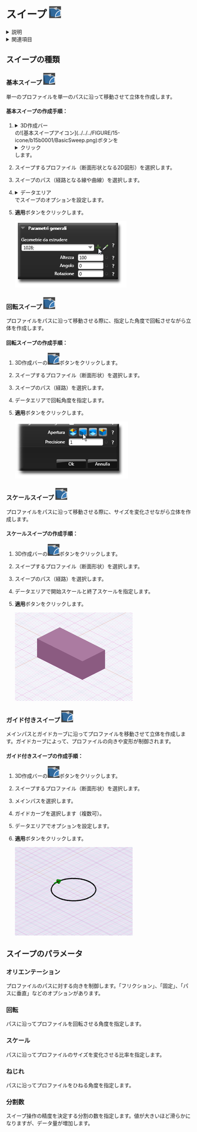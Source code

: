 # スイープ ![スイープアイコン](../../../FIGURE/15-icone/b15b0001/Sweep.png)

<details>
<summary>説明</summary>

スイープは、2次元の図形（プロファイル）を3次元のパス（経路）に沿って移動させることで立体を作成する操作です。曲がったパイプ、手すり、複雑な形状の部品などを作成する際に非常に便利です。

スイープ操作では、プロファイルとパスの関係を制御するために、様々なオプションが用意されています。
</details>

<details>
<summary>関連項目</summary>

* [コントロール- キー - 指示](../_HTM_PARTI/H1-barreS-C.md#コントロール-キー-指示)
* [ビューの管理](../../../_USO-bSuiteComuni/Gestione-viste.md)
* [オブジェクトの表示方法](../../../_USO-bSuiteComuni/visualiz-oggetti.md)
* [平面図形または3D図形を作成する](../02-Nozioni/Dis-figure.md#平面図形または3D図形を作成する)

**描画の概念：**
* [構成平面](../02-Nozioni/PianoCostr.md)
* [3Dモデリングの基本](../03-Nozioni3D/Modeling-base.md)
* [2Dジオメトリ](../04-Geo2D/02-04-00_overview.md)
</details>

## スイープの種類

### 基本スイープ ![基本スイープアイコン](../../../FIGURE/15-icone/b15b0001/BasicSweep.png)

単一のプロファイルを単一のパスに沿って移動させて立体を作成します。

#### 基本スイープの作成手順：

1. <details><summary>3D作成バー</summary>3Dモデリングツールを一覧表示するバー。</details>の![基本スイープアイコン](../../../FIGURE/15-icone/b15b0001/BasicSweep.png)ボタンを<details><summary>クリック</summary>（1）画面上のポインタの下にあるオブジェクト（アイコン、ボタンなど）の上でマウスボタンを押す（そしてすぐに離す）行為を示します。（2）（動詞）選択したコマンドの機能を有効にするため、マウスの左ボタンを押してすぐに離します。</details>します。
2. スイープするプロファイル（断面形状となる2D図形）を選択します。
3. スイープのパス（経路となる線や曲線）を選択します。
4. <details><summary>データエリア</summary>データ入力用の特定のエリアを定義する一般的な用語です。</details>でスイープのオプションを設定します。
5. **適用**ボタンをクリックします。

   ![基本スイープの例](../../../FIGURE/10-videateComplete/arte4/b10b0713.gif)

### 回転スイープ ![回転スイープアイコン](../../../FIGURE/15-icone/b15b0001/TwistSweep.png)

プロファイルをパスに沿って移動させる際に、指定した角度で回転させながら立体を作成します。

#### 回転スイープの作成手順：

1. 3D作成バーの![回転スイープアイコン](../../../FIGURE/15-icone/b15b0001/TwistSweep.png)ボタンをクリックします。
2. スイープするプロファイル（断面形状）を選択します。
3. スイープのパス（経路）を選択します。
4. データエリアで回転角度を指定します。
5. **適用**ボタンをクリックします。

   ![回転スイープの例](../../../FIGURE/10-videateComplete/arte4/b10b0714.gif)

### スケールスイープ ![スケールスイープアイコン](../../../FIGURE/15-icone/b15b0001/ScaleSweep.png)

プロファイルをパスに沿って移動させる際に、サイズを変化させながら立体を作成します。

#### スケールスイープの作成手順：

1. 3D作成バーの![スケールスイープアイコン](../../../FIGURE/15-icone/b15b0001/ScaleSweep.png)ボタンをクリックします。
2. スイープするプロファイル（断面形状）を選択します。
3. スイープのパス（経路）を選択します。
4. データエリアで開始スケールと終了スケールを指定します。
5. **適用**ボタンをクリックします。

   ![スケールスイープの例](../../../FIGURE/10-videateComplete/arte4/b10b0715.gif)

### ガイド付きスイープ ![ガイド付きスイープアイコン](../../../FIGURE/15-icone/b15b0001/GuidedSweep.png)

メインパスとガイドカーブに沿ってプロファイルを移動させて立体を作成します。ガイドカーブによって、プロファイルの向きや変形が制御されます。

#### ガイド付きスイープの作成手順：

1. 3D作成バーの![ガイド付きスイープアイコン](../../../FIGURE/15-icone/b15b0001/GuidedSweep.png)ボタンをクリックします。
2. スイープするプロファイル（断面形状）を選択します。
3. メインパスを選択します。
4. ガイドカーブを選択します（複数可）。
5. データエリアでオプションを設定します。
6. **適用**ボタンをクリックします。

   ![ガイド付きスイープの例](../../../FIGURE/10-videateComplete/arte4/b10b0716.gif)

## スイープのパラメータ

### オリエンテーション
プロファイルのパスに対する向きを制御します。「フリクション」、「固定」、「パスに垂直」などのオプションがあります。

### 回転
パスに沿ってプロファイルを回転させる角度を指定します。

### スケール
パスに沿ってプロファイルのサイズを変化させる比率を指定します。

### ねじれ
パスに沿ってプロファイルをひねる角度を指定します。

### 分割数
スイープ操作の精度を決定する分割の数を指定します。値が大きいほど滑らかになりますが、データ量が増加します。 
